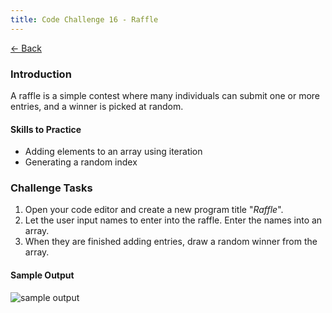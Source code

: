 ```yaml
---
title: Code Challenge 16 - Raffle
---
```


[← Back](/challenges/)

### Introduction

A raffle is a simple contest where many individuals can submit one or more entries, and a winner is picked at random.

#### Skills to Practice

- Adding elements to an array using iteration
- Generating a random index

### Challenge Tasks
1. Open your code editor and create a new program title "*Raffle*".
2. Let the user input names to enter into the raffle. Enter the names into an array.
3. When they are finished adding entries, draw a random winner from the array.


#### Sample Output

<img src="/assets/img/challenges/challenge-16-raffle-sample.gif" alt="sample output" title="sample output">
